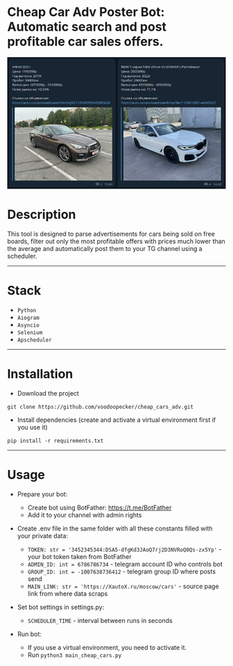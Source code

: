 # Cheap Car Adv Poster Bot: Automatic search and post profitable car sales offers.
![](desc.jpg)

# Description
This tool is designed to parse advertisements for cars being sold on free boards, filter out only the most profitable offers with prices much lower than the average and automatically post them to your TG channel using a scheduler.

---
# Stack
* ```Python```
* ```Aiogram```
* ```Asyncio```
* ```Selenium```
* ```Apscheduler```
---
# Installation
* Download the project
````
git clone https://github.com/voodoopecker/cheap_cars_adv.git
````
* Install dependencies (create and activate a virtual environment first if you use it)
````
pip install -r requirements.txt
````
---
# Usage
* Prepare your bot:
  * Create bot using BotFather: https://t.me/BotFather
  * Add it to your channel with admin rights

* Create .env file in the same folder with all these constants filled with your private data:
  * ```TOKEN: str = '3452345344:DSA5-dfgKd3JAoQ7rj2D3NVRoQ0Qs-zx5Yp'``` - your bot token taken from BotFather
  * ```ADMIN_ID: int = 6786786734``` - telegram account ID who controls bot
  * ```GROUP_ID: int = -1007638736412``` - telegram group ID where posts send
  * ```MAIN_LINK: str = 'https://XautoX.ru/moscow/cars'``` - source page link from where data scraps

* Set bot settings in settings.py:
  * ```SCHEDULER_TIME``` - interval between runs in seconds

* Run bot:
  * If you use a virtual environment, you need to activate it.
  * Run ```python3 main_cheap_cars.py```
